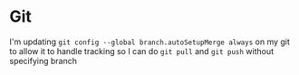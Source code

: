 
# Git

I'm updating `git config --global branch.autoSetupMerge always` on my git to allow it to handle tracking so 
I can do `git pull` and `git push` without specifying branch
